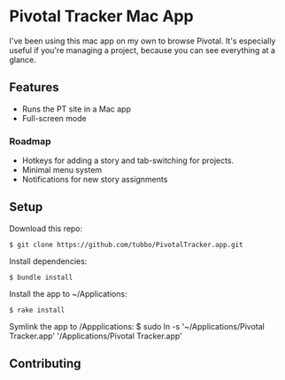 # Pivotal Tracker Mac App

I've been using this mac app on my own to browse Pivotal. It's
especially useful if you're managing a project, because you can see
everything at a glance.

## Features

- Runs the PT site in a Mac app
- Full-screen mode

### Roadmap

- Hotkeys for adding a story and tab-switching for projects.
- Minimal menu system
- Notifications for new story assignments

## Setup

Download this repo:

    $ git clone https://github.com/tubbo/PivotalTracker.app.git

Install dependencies:

    $ bundle install

Install the app to ~/Applications:

    $ rake install

Symlink the app to /Appplications:
    $ sudo ln -s '~/Applications/Pivotal Tracker.app' '/Applications/Pivotal Tracker.app'


## Contributing
